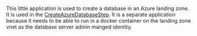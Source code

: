 This little application is used to create a database in an Azure landing zone.
It is used in the [CreateAzureDatabaseStep](../service/src/main/java/bio/terra/workspace/service/resource/controlled/cloud/azure/database/CreateAzureDatabaseStep.java).
It is a separate application because it needs to be able to run in a docker container on
the landing zone vnet as the database server admin manged identity.